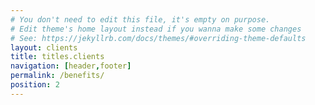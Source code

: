 ```yaml
---
# You don't need to edit this file, it's empty on purpose.
# Edit theme's home layout instead if you wanna make some changes
# See: https://jekyllrb.com/docs/themes/#overriding-theme-defaults
layout: clients
title: titles.clients
navigation: [header,footer]
permalink: /benefits/
position: 2
---
```

